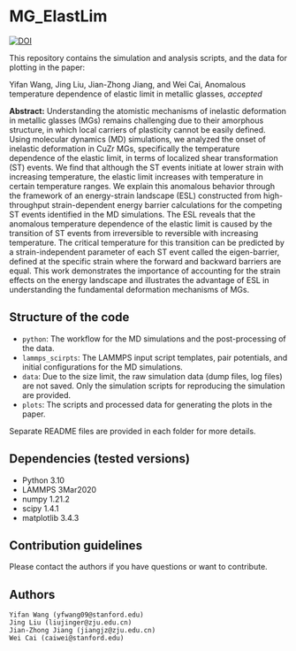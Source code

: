 # MG_ElastLim

[![DOI](https://zenodo.org/badge/721847943.svg)](https://zenodo.org/doi/10.5281/zenodo.10184744)

This repository contains the simulation and analysis scripts, and the data for plotting in the paper:

Yifan Wang, Jing Liu, Jian-Zhong Jiang, and Wei Cai, Anomalous temperature dependence of elastic limit in metallic glasses, *accepted*

**Abstract:**
Understanding the atomistic mechanisms of inelastic deformation in metallic glasses (MGs) remains challenging due to their amorphous structure, in which local carriers of plasticity cannot be easily defined. Using molecular dynamics (MD) simulations, we analyzed the onset of inelastic deformation in CuZr MGs, specifically the temperature dependence of the elastic limit, in terms of localized shear transformation (ST) events. We find that although the ST events initiate at lower strain with increasing temperature, the elastic limit increases with temperature in certain temperature ranges. We explain this anomalous behavior through the framework of an energy-strain landscape (ESL) constructed from high-throughput strain-dependent energy barrier calculations for the competing ST events identified in the MD simulations. The ESL reveals that the anomalous temperature dependence of the elastic limit is caused by the transition of ST events from irreversible to reversible with increasing temperature. The critical temperature for this transition can be predicted by a strain-independent parameter of each ST event called the eigen-barrier, defined at the specific strain where the forward and backward barriers are equal. This work demonstrates the importance of accounting for the strain effects on the energy landscape and illustrates the advantage of ESL in understanding the fundamental deformation mechanisms of MGs.

## Structure of the code

* `python`: The workflow for the MD simulations and the post-processing of the data.
* `lammps_scirpts`: The LAMMPS input script templates, pair potentials, and initial configurations for the MD simulations.
* `data`: Due to the size limit, the raw simulation data (dump files, log files) are not saved. Only the simulation scripts for reproducing the simulation are provided.
* `plots`: The scripts and processed data for generating the plots in the paper.

Separate README files are provided in each folder for more details.

## Dependencies (tested versions)

* Python 3.10
* LAMMPS 3Mar2020
* numpy 1.21.2
* scipy 1.4.1
* matplotlib 3.4.3

## Contribution guidelines

Please contact the authors if you have questions or want to contribute.

## Authors

    Yifan Wang (yfwang09@stanford.edu)
    Jing Liu (liujinger@zju.edu.cn)
    Jian-Zhong Jiang (jiangjz@zju.edu.cn)
    Wei Cai (caiwei@stanford.edu)
